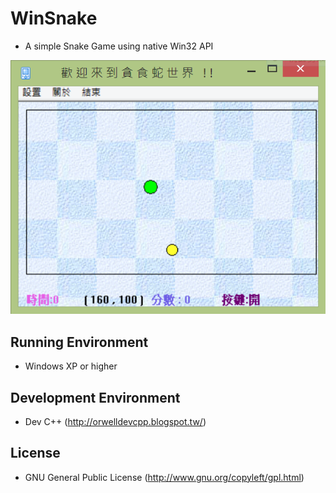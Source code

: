 # WinSnake

- A simple Snake Game using native Win32 API

![res](screenshot/screen01_WinSnake.png)

## Running Environment

- Windows XP or higher

## Development Environment

- Dev C++ (http://orwelldevcpp.blogspot.tw/)

## License

- GNU General Public License (http://www.gnu.org/copyleft/gpl.html)

